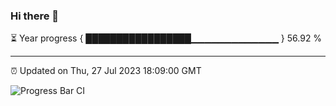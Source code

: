 ### Hi there 👋

⏳ Year progress { █████████████████▁▁▁▁▁▁▁▁▁▁▁▁▁ } 56.92 %

---

⏰ Updated on Thu, 27 Jul 2023 18:09:00 GMT

![Progress Bar CI](https://github.com/Shyam-Makwana/GitHub-Actions-Demo/workflows/Progress%20Bar%20CI/badge.svg)
